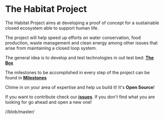 # The Habitat Project

The Habitat Project aims at developing a proof of concept for a sustainable closed ecosystem able to support human life.

The project will help speed up efforts on water conservation, food production, waste management and clean energy  among other issues that arise from maintaining a closed loop system.

The general idea is to develop and test technologies in out test bed: **[The Box](https://github.com/TheHabitat/project/blob/master/the_box/)**

The milestones to be accomplished in every step of the project can be found in **[Milestones](https://github.com/TheHabitat/project/blob/master/milestones/)**

Chime in on your area of expertise and help us build it! It's **Open Source**!

If you want to contribute check our **[issues](https://github.com/TheHabitat/project/issues)**. If you don't find what you are looking for go ahead and open a new one!

//blob/master/
